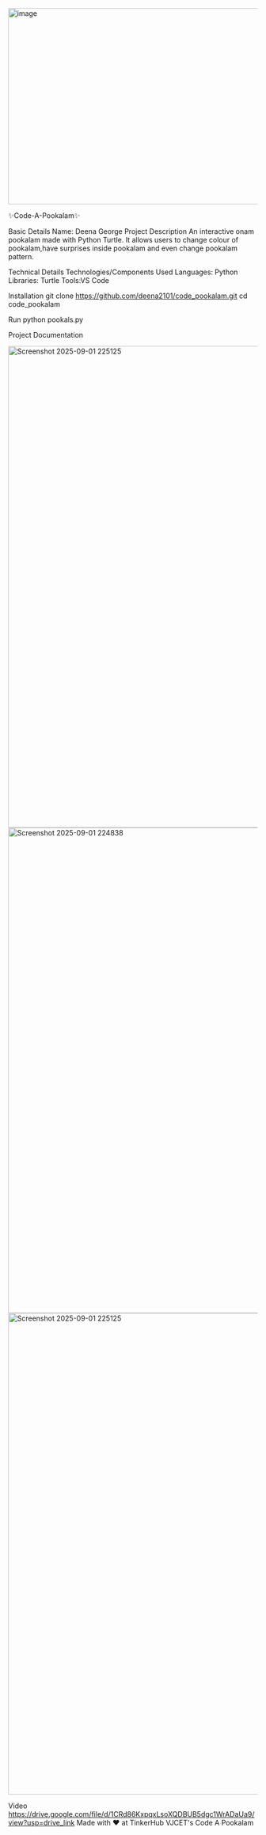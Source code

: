 <img width="1584" height="396" alt="image" src="https://github.com/user-attachments/assets/44040c20-2bb4-4a26-8bf9-67adfd26d8c2" />


✨Code-A-Pookalam✨

Basic Details
Name: Deena George
Project Description
An interactive onam pookalam made with Python Turtle.
It allows users to change colour of pookalam,have surprises inside pookalam and even change pookalam pattern.

Technical Details
Technologies/Components Used
Languages: Python
Libraries: Turtle 
Tools:VS Code 

Installation
git clone https://github.com/deena2101/code_pookalam.git
cd code_pookalam


Run
python pookals.py


Project Documentation

<img width="1028" height="972" alt="Screenshot 2025-09-01 225125" src="https://github.com/user-attachments/assets/e52123d6-9781-45d1-b970-6298c59d5b28" />
<img width="1107" height="980" alt="Screenshot 2025-09-01 224838" src="https://github.com/user-attachments/assets/181cc484-b8e1-403b-a66e-6907e56100f8" />

<img width="1028" height="972" alt="Screenshot 2025-09-01 225125" src="https://github.com/user-attachments/assets/27005e9f-144c-4707-bb90-96d74c25bd5a" />


Video
https://drive.google.com/file/d/1CRd86KxpqxLsoXQDBUB5dgc1WrADaUa9/view?usp=drive_link
Made with ❤️ at TinkerHub VJCET's Code A Pookalam

